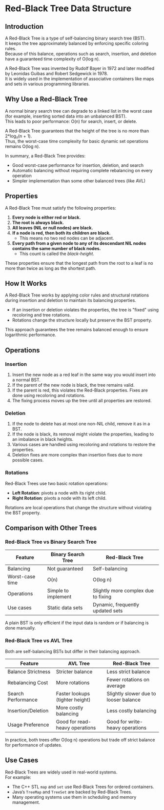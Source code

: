 # Red-Black Tree Data Structure

## Introduction

A Red-Black Tree is a type of self-balancing binary search tree (BST).  
It keeps the tree approximately balanced by enforcing specific coloring rules.  
Because of this balance, operations such as search, insertion, and deletion have a guaranteed time complexity of O(log n).

A Red-Black Tree was invented by Rudolf Bayer in 1972 and later modified by Leonidas Guibas and Robert Sedgewick in 1978.  
It is widely used in the implementation of associative containers like maps and sets in various programming libraries.

## Why Use a Red-Black Tree

A normal binary search tree can degrade to a linked list in the worst case (for example, inserting sorted data into an unbalanced BST).  
This leads to poor performance: O(n) for search, insert, or delete.

A Red-Black Tree guarantees that the height of the tree is no more than 2*log₂(n + 1).  
Thus, the worst-case time complexity for basic dynamic set operations remains O(log n).

In summary, a Red-Black Tree provides:
- Good worst-case performance for insertion, deletion, and search
- Automatic balancing without requiring complete rebalancing on every operation
- Simpler implementation than some other balanced trees (like AVL)

## Properties

A Red-Black Tree must satisfy the following properties:

1. **Every node is either red or black.**
2. **The root is always black.**
3. **All leaves (NIL or null nodes) are black.**
4. **If a node is red, then both its children are black.**
   - This means no two red nodes can be adjacent.
5. **Every path from a given node to any of its descendant NIL nodes contains the same number of black nodes.**
   - This count is called the *black-height*.

These properties ensure that the longest path from the root to a leaf is no more than twice as long as the shortest path.

## How It Works

A Red-Black Tree works by applying color rules and structural rotations during insertion and deletion to maintain its balancing properties.

- If an insertion or deletion violates the properties, the tree is "fixed" using recoloring and tree rotations.
- Rotations change the structure locally but preserve the BST property.

This approach guarantees the tree remains balanced enough to ensure logarithmic performance.

## Operations

### Insertion

1. Insert the new node as a red leaf in the same way you would insert into a normal BST.
2. If the parent of the new node is black, the tree remains valid.
3. If the parent is red, this violates the Red-Black properties. Fixes are done using recoloring and rotations.
4. The fixing process moves up the tree until all properties are restored.

### Deletion

1. If the node to delete has at most one non-NIL child, remove it as in a BST.
2. If the node is black, its removal might violate the properties, leading to an imbalance in black heights.
3. Various cases are handled using recoloring and rotations to restore the properties.
4. Deletion fixes are more complex than insertion fixes due to more possible cases.

### Rotations

Red-Black Trees use two basic rotation operations:

- **Left Rotation**: pivots a node with its right child.
- **Right Rotation**: pivots a node with its left child.

Rotations are local operations that change the structure without violating the BST property.

## Comparison with Other Trees

### Red-Black Tree vs Binary Search Tree

| Feature            | Binary Search Tree | Red-Black Tree           |
|--------------------|--------------------|--------------------------|
| Balancing          | Not guaranteed     | Self-balancing           |
| Worst-case time    | O(n)               | O(log n)                 |
| Operations         | Simple to implement | Slightly more complex due to fixing |
| Use cases          | Static data sets   | Dynamic, frequently updated sets |

A plain BST is only efficient if the input data is random or if balancing is done manually.

### Red-Black Tree vs AVL Tree

Both are self-balancing BSTs but differ in their balancing approach.

| Feature            | AVL Tree               | Red-Black Tree             |
|--------------------|------------------------|----------------------------|
| Balance Strictness | Stricter balance       | Less strict balance        |
| Rebalancing Cost   | More rotations         | Fewer rotations on average |
| Search Performance | Faster lookups (tighter height) | Slightly slower due to looser balance |
| Insertion/Deletion | More costly balancing  | Less costly balancing      |
| Usage Preference   | Good for read-heavy operations | Good for write-heavy operations |

In practice, both trees offer O(log n) operations but trade off strict balance for performance of updates.

## Use Cases

Red-Black Trees are widely used in real-world systems.  
For example:
- The C++ STL `map` and `set` use Red-Black Trees for ordered containers.
- Java’s `TreeMap` and `TreeSet` are backed by Red-Black Trees.
- Many operating systems use them in scheduling and memory management.
